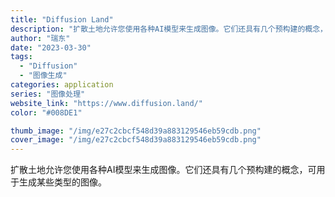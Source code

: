 ```yaml
---
title: "Diffusion Land"
description: "扩散土地允许您使用各种AI模型来生成图像。它们还具有几个预构建的概念，可用于生成某些类型的图像。"
author: "瑞东"
date: "2023-03-30"
tags:
  - "Diffusion"
  - "图像生成"
categories: application
series: "图像处理"
website_link: "https://www.diffusion.land/"
color: "#008DE1"

thumb_image: "/img/e27c2cbcf548d39a883129546eb59cdb.png"
cover_image: "/img/e27c2cbcf548d39a883129546eb59cdb.png"
---
```


扩散土地允许您使用各种AI模型来生成图像。它们还具有几个预构建的概念，可用于生成某些类型的图像。